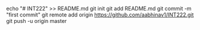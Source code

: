 echo "# INT222" >> README.md
git init
git add README.md
git commit -m "first commit"
git remote add origin https://github.com/aabhinav1/INT222.git
git push -u origin master
